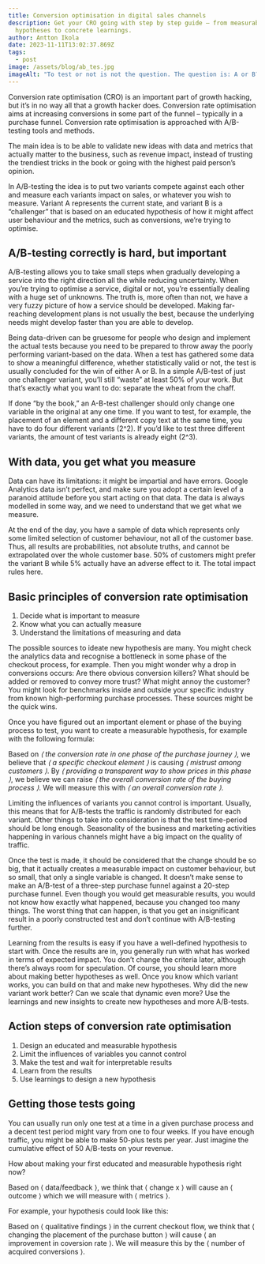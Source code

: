```yaml
---
title: Conversion optimisation in digital sales channels
description: Get your CRO going with step by step guide – from measurable
  hypotheses to concrete learnings.
author: Antton Ikola
date: 2023-11-11T13:02:37.869Z
tags:
  - post
image: /assets/blog/ab_tes.jpg
imageAlt: "To test or not is not the question. The question is: A or B? "
---
```

Conversion rate optimisation (CRO) is an important part of growth hacking, but it’s in no way all that a growth hacker does. Conversion rate optimisation aims at increasing conversions in some part of the funnel – typically in a purchase funnel. Conversion rate optimisation is approached with A/B-testing tools and methods.

The main idea is to be able to validate new ideas with data and metrics that actually matter to the business, such as revenue impact, instead of trusting the trendiest tricks in the book or going with the highest paid person’s opinion.

In A/B-testing the idea is to put two variants compete against each other and measure each variants impact on sales, or whatever you wish to measure. Variant A represents the current state, and variant B is a “challenger” that is based on an educated hypothesis of how it might affect user behaviour and the metrics, such as conversions, we’re trying to optimise.

## A/B-testing correctly is hard, but important

A/B-testing allows you to take small steps when gradually developing a service into the right direction all the while reducing uncertainty. When you’re trying to optimise a service, digital or not, you’re essentially dealing with a huge set of unknowns. The truth is, more often than not, we have a very fuzzy picture of how a service should be developed. Making far-reaching development plans is not usually the best, because the underlying needs might develop faster than you are able to develop.

Being data-driven can be gruesome for people who design and implement the actual tests because you need to be prepared to throw away the poorly performing variant-based on the data. When a test has gathered some data to show a meaningful difference, whether statistically valid or not, the test is usually concluded for the win of either A or B. In a simple A/B-test of just one challenger variant, you’ll still “waste” at least 50% of your work. But that’s exactly what you want to do: separate the wheat from the chaff.

If done “by the book,” an A-B-test challenger should only change one variable in the original at any one time. If you want to test, for example, the placement of an element and a different copy text at the same time, you have to do four different variants (2^2). If you’d like to test three different variants, the amount of test variants is already eight (2^3).

## With data, you get what you measure

Data can have its limitations: it might be impartial and have errors. Google Analytics data isn’t perfect, and make sure you adopt a certain level of a paranoid attitude before you start acting on that data. The data is always modelled in some way, and we need to understand that we get what we measure.

At the end of the day, you have a sample of data which represents only some limited selection of customer behaviour, not all of the customer base. Thus, all results are probabilities, not absolute truths, and cannot be extrapolated over the whole customer base. 50% of customers might prefer the variant B while 5% actually have an adverse effect to it. The total impact rules here.

## Basic principles of conversion rate optimisation

1. Decide what is important to measure
2. Know what you can actually measure
3. Understand the limitations of measuring and data

The possible sources to ideate new hypothesis are many. You might check the analytics data and recognise a bottleneck in some phase of the checkout process, for example. Then you might wonder why a drop in conversions occurs: Are there obvious conversion killers? What should be added or removed to convey more trust? What might annoy the customer? You might look for benchmarks inside and outside your specific industry from known high-performing purchase processes. These sources might be the quick wins.

Once you have figured out an important element or phase of the buying process to test, you want to create a measurable hypothesis, for example with the following formula:

Based on *⟨ the conversion rate in one phase of the purchase journey ⟩*, we believe that *⟨ a specific checkout element ⟩* is causing *⟨ mistrust among customers ⟩*. By *⟨ providing a transparent way to show prices in this phase ⟩*, we believe we can raise *⟨ the overall conversion rate of the buying process ⟩*. We will measure this with *⟨ an overall conversion rate ⟩*.

Limiting the influences of variants you cannot control is important. Usually, this means that for A/B-tests the traffic is randomly distributed for each variant. Other things to take into consideration is that the test time-period should be long enough. Seasonality of the business and marketing activities happening in various channels might have a big impact on the quality of traffic.

Once the test is made, it should be considered that the change should be so big, that it actually creates a measurable impact on customer behaviour, but so small, that only a single variable is changed. It doesn’t make sense to make an A/B-test of a three-step purchase funnel against a 20-step purchase funnel. Even though you would get measurable results, you would not know how exactly what happened, because you changed too many things. The worst thing that can happen, is that you get an insignificant result in a poorly constructed test and don’t continue with A/B-testing further.

Learning from the results is easy if you have a well-defined hypothesis to start with. Once the results are in, you generally run with what has worked in terms of expected impact. You don’t change the criteria later, although there’s always room for speculation. Of course, you should learn more about making better hypotheses as well. Once you know which variant works, you can build on that and make new hypotheses. Why did the new variant work better? Can we scale that dynamic even more? Use the learnings and new insights to create new hypotheses and more A/B-tests.

## Action steps of conversion rate optimisation

1. Design an educated and measurable hypothesis
2. Limit the influences of variables you cannot control
3. Make the test and wait for interpretable results
4. Learn from the results
5. Use learnings to design a new hypothesis

## Getting those tests going

You can usually run only one test at a time in a given purchase process and a decent test period might vary from one to four weeks. If you have enough traffic, you might be able to make 50-plus tests per year. Just imagine the cumulative effect of 50 A/B-tests on your revenue.

How about making your first educated and measurable hypothesis right now?

Based on ⟨ data/feedback ⟩, we think that ⟨ change x ⟩ will cause an ⟨ outcome  ⟩ which we will measure with ⟨ metrics ⟩.

For example, your hypothesis could look like this:

Based on ⟨ qualitative findings ⟩ in the current checkout flow, we think that ⟨ changing the placement of the purchase button ⟩ will cause ⟨ an improvement in coversion rate ⟩. We will measure this by the ⟨ number of acquired conversions ⟩.